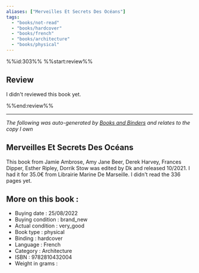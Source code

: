 ```yaml
---
aliases: ["Merveilles Et Secrets Des Océans"] 
tags: 
  - "books/not-read" 
  - "books/hardcover" 
  - "books/french"
  - "books/architecture"
  - "books/physical"
---
```

%%id:303%%
%%start:review%%
## Review
I didn't reviewed this book yet. 

%%end:review%%

---
_The following was auto-generated by [Books and Binders](Books%20and%20Binders.md) and relates to the copy I own_
## Merveilles Et Secrets Des Océans
This book from Jamie Ambrose, Amy Jane Beer, Derek Harvey, Frances Dipper, Esther Ripley, Dorrik Stow was edited by Dk and released 10/2021. I had it for 35.0€ from Librairie Marine De Marseille. I didn't read the 336 pages yet.

## More on this book :
- Buying date : 25/08/2022
- Buying condition : brand_new
- Actual condition : very_good
- Book type : physical
- Binding : hardcover
- Language : French
- Category : Architecture
- ISBN : 9782810432004
- Weight in grams : 
